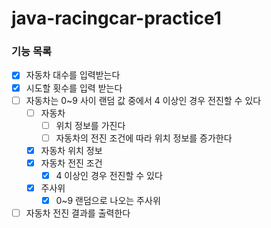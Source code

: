 # java-racingcar-practice1

### 기능 목록
- [x] 자동차 대수를 입력받는다
- [x] 시도할 횟수를 입력 받는다
- [ ] 자동차는 0~9 사이 랜덤 값 중에서 4 이상인 경우 전진할 수 있다
  - [ ] 자동차
    - [ ] 위치 정보를 가진다
    - [ ] 자동차의 전진 조건에 따라 위치 정보를 증가한다
  - [x] 자동차 위치 정보
  - [x] 자동차 전진 조건
    - [x] 4 이상인 경우 전진할 수 있다
  - [x] 주사위
    - [x] 0~9 랜덤으로 나오는 주사위
- [ ] 자동차 전진 결과를 출력한다
